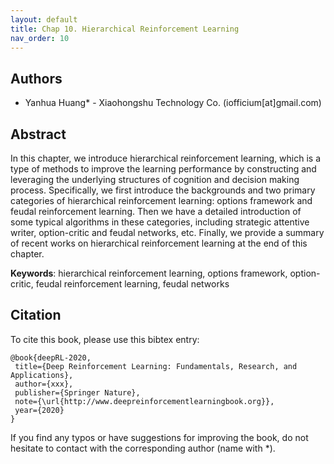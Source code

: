 ```yaml
---
layout: default
title: Chap 10. Hierarchical Reinforcement Learning
nav_order: 10
---
```


## Authors

- Yanhua Huang* - Xiaohongshu Technology Co. (iofficium[at]gmail.com)

## Abstract

In this chapter, we introduce hierarchical reinforcement learning, which is a type of methods to improve the learning performance by constructing and leveraging the underlying structures of cognition and decision making process. Specifically, we first introduce the backgrounds and two primary categories of hierarchical reinforcement learning: options framework and feudal reinforcement learning. Then we have a detailed introduction of some typical algorithms in these categories, including strategic attentive writer, option-critic and feudal networks, etc. Finally, we provide a summary of recent works on hierarchical reinforcement learning at the end of this chapter.

**Keywords**: hierarchical reinforcement learning, options framework, option-critic, feudal reinforcement learning, feudal networks

## Citation

To cite this book, please use this bibtex entry:

```
@book{deepRL-2020,
 title={Deep Reinforcement Learning: Fundamentals, Research, and Applications},
 author={xxx},
 publisher={Springer Nature},
 note={\url{http://www.deepreinforcementlearningbook.org}},
 year={2020}
}
```



If you find any typos or have suggestions for improving the book, do not hesitate to contact with the corresponding author (name with *).